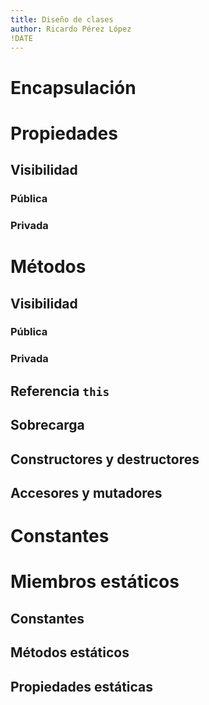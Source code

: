 ```yaml
---
title: Diseño de clases
author: Ricardo Pérez López
!DATE
---
```


# Encapsulación

# Propiedades

## Visibilidad

### Pública

### Privada

# Métodos

## Visibilidad

### Pública

### Privada

## Referencia `this`

## Sobrecarga

## Constructores y destructores

## Accesores y mutadores

# Constantes

# Miembros estáticos

## Constantes

## Métodos estáticos

## Propiedades estáticas

